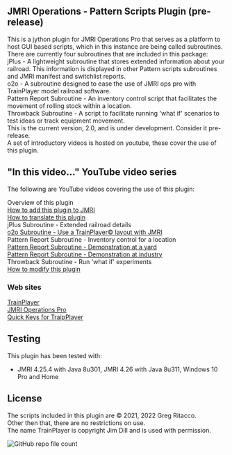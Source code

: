 ## JMRI Operations - Pattern Scripts Plugin (pre-release)
This is a jython plugin for JMRI Operations Pro that serves as a platform to host GUI based scripts, which in this instance are being called subroutines.
There are currently four subroutines that are included in this package:  
jPlus - A lightweight subroutine that stores extended information about your railroad. This information is displayed in other Pattern scripts subroutines and JMRI manifest and switchlist reports.  
o2o - A subroutine designed to ease the use of JMRI ops pro with TrainPlayer model railroad software.  
Pattern Report Subroutine - An inventory control script that facilitates the movement of rolling stock within a location.  
Throwback Subroutine - A script to facilitate running 'what if' scenarios to test ideas or track equipment movement.  
This is the current version, 2.0, and is under development. Consider it pre-release.  
A set of introductory videos is hosted on youtube, these cover the use of this plugin.  

## "In this video..." YouTube video series
The following are YouTube videos covering the use of this plugin:  

Overview of this plugin   
[How to add this plugin to JMRI](https://youtu.be/Sl9yBQaRpeY)  
[How to translate this plugin](https://youtu.be/6G7xkRJTczo)   
jPlus Subroutine - Extended railroad details  
[o2o Subroutine - Use a TrainPlayer© layout with JMRI](https://youtu.be/rlUfoSesnQo)  
Pattern Report Subroutine - Inventory control for a location   
[Pattern Report Subroutine - Demonstration at a yard](https://youtu.be/IdXvxyo-E3Y)  
[Pattern Report Subroutine - Demonstration at industry](https://youtu.be/2Tv6sUMDD_Y)  
Throwback Subroutine - Run 'what if' experiments  
[How to modify this plugin](https://youtu.be/DK6O9AQmqXo)  

### Web sites
[TrainPlayer](http://trainplayer.com/)  
[JMRI Operations Pro](https://www.jmri.org/help/en/package/jmri/jmrit/operations/Operations.shtml)  
[Quick Keys for TraipPlayer](https://github.com/GregRitacco/QuickKeys-for-TrainPlayer)  

## Testing
This plugin has been tested with:
* JMRI 4.25.4 with Java 8u301, JMRI 4.26 with Java 8u311, Windows 10 Pro and Home  

## License
The scripts included in this plugin are © 2021, 2022 Greg Ritacco.  
Other then that, there are no restrictions on use.  
The name TrainPlayer is copyright Jim Dill and is used with permission.  


![GitHub repo file count](https://img.shields.io/github/directory-file-count/GregRitacco/JMRI-Operations---Pattern-Scripts?style=flat-square)

